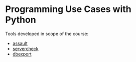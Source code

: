 # Programming Use Cases with Python
Tools developed in scope of the course:
* [assault](/assault)
* [servercheck](/servercheck)
* [dbexport](/dbexport)
